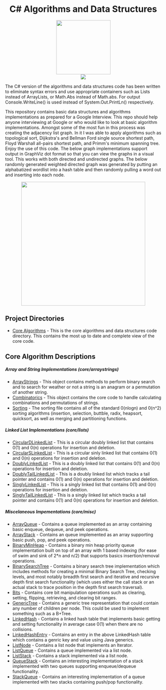 <div align="center"><h1>C# Algorithms and Data Structures</h1></div>

<div align="center"><img width="175" src="http://www.mroma.net/media/1004/csharp-logo.png"></img></div>
<div align="center"><img src="https://encrypted-tbn0.gstatic.com/images?q=tbn:ANd9GcTCAiQyevdsPfHh4vEYpa25VvvZfJ-qx-J3iQZb_FEZKAUWi74DZg"></img></div>

The C# version of the algorithms and data structures code has been written to eliminate syntax errors and use appropriate containers such as Lists instead of ArrayLists, or Math.Abs instead of Math.abs. For output Console.WriteLine() is used instead of System.Out.PrintLn() respectively.

This repository contains basic data structures and algorithms implementations as prepared for a Google Interview. This repo should help anyone interviewing at Google or who would like to look at basic algorithm implementations. Amongst some of the most fun in this process was creating the adjacency list graph. In it I was able to apply algorithms such as topological sort, Dijikstra's and Bellman Ford single source shortest path, Floyd Warshall all-pairs shortest path, and Primm's minimum spanning tree. Enjoy the use of this code. The below graph implementations support output in GraphViz dot format so that you can view the graphs in a visual tool. This works with both directed and undirected graphs. The below randomly generated weighted directed graph was generated by putting an alphabatized wordlist into a hash table and then randomly pulling a word out and inserting into each node.

<div align="center"><img width="400" src="https://chart.googleapis.com/chart?chl=digraph+AdjListGraph+%7B%0D%0A%09dolphin+-%3E+indeliberate+%5Blabel%3D2%5D%3B%0D%0A%09stood+-%3E+executioner+%5Blabel%3D14%5D%3B%0D%0A%09riddance+-%3E+fullcolored+%5Blabel%3D2%5D%3B%0D%0A%09riddance+-%3E+faucet+%5Blabel%3D21%5D%3B%0D%0A%09faucet+-%3E+dolphin+%5Blabel%3D49%5D%3B%0D%0A%09faucet+-%3E+betrothal+%5Blabel%3D36%5D%3B%0D%0A%09executioner+-%3E+fullcolored+%5Blabel%3D49%5D%3B%0D%0A%09heliograph+-%3E+riddance+%5Blabel%3D9%5D%3B%0D%0A%09unexpected+-%3E+stood+%5Blabel%3D22%5D%3B%0D%0A%09unexpected+-%3E+dissident+%5Blabel%3D29%5D%3B%0D%0A%09gel+-%3E+betrothal+%5Blabel%3D4%5D%3B%0D%0A%09betrothal+-%3E+dolphin+%5Blabel%3D46%5D%3B%0D%0A%09betrothal+-%3E+executioner+%5Blabel%3D2%5D%3B%0D%0A%09betrothal+-%3E+heliograph+%5Blabel%3D3%5D%3B%0D%0A%09betrothal+-%3E+unexpected+%5Blabel%3D31%5D%3B&cht=gv"></div>


## Project Directories
* [Core Algorithms](https://github.com/jhansensd/jhansen-public/tree/master/C#/algorithms) - This is the core algorithms and data structures code directory. This contains the most up to date and complete view of the core code.

## Core Algorithm Descriptions
##### Array and String Implementations (core/arraystrings)
* [ArrayStrings](https://github.com/jhansensd/jhansen-public/blob/master/C#/algorithms/core/arraystrings/ArrayStrings.java) - This object contains methods to perform binary search and to search for weather or not a string is an anagram or a permutation of another string.
* [Combinatorics](https://github.com/jhansensd/jhansen-public/blob/master/C#/algorithms/core/arraystrings/Combinatorics.java) - This object contains the core code to handle calculating combinations and permutations of strings.
* [Sorting](https://github.com/jhansensd/jhansen-public/blob/master/C#/algorithms/core/arraystrings/Sorting.java) - The sorting file contains all of the standard 0(nlogn) and 0(n^2) sorting algorithms (insertion, selection, buttble, radix, heapsort, quicksort, as well as merging and partitioning functions.

##### Linked List Implementations (core/lists)
* [CircularDLinkedList](https://github.com/jhansensd/jhansen-public/blob/master/C#/algorithms/core/lists/CircularDLinkedList.java) - This is a circular doubly linked list that contains 0(1) and 0(n) operations for insertion and deletion.
* [CircularSLinkedList](https://github.com/jhansensd/jhansen-public/blob/master/C#/algorithms/core/lists/CircularSLinkedList.java) - This is a circular sinly linked list that contains 0(1) and 0(n) operations for insertion and deletion.
* [DoublyLinkedList](https://github.com/jhansensd/jhansen-public/blob/master/C#/algorithms/core/lists/DoublyLinkedList.java) - This is a doubly linked list that contains 0(1) and 0(n) operations for insertion and deletion.
* [DoublyTailLinkedList](https://github.com/jhansensd/jhansen-public/blob/master/C#/algorithms/core/lists/DoublyTailLinkedList.java) - This is a doubly linked list which tracks a tail pointer and contains 0(1) and 0(n) operations for insertion and deletion.
* [SinglyLinkedList](https://github.com/jhansensd/jhansen-public/blob/master/C#/algorithms/core/lists/SinglyLinkedList.java) - This is a singly linked list that contains 0(1) and 0(n) operations for insertion and deletion.
* [SinglyTailLinkedList](https://github.com/jhansensd/jhansen-public/blob/master/C#/algorithms/core/lists/SinglyTailLinkedList.java) - This is a singly linked list which tracks a tail pointer and contains 0(1) and 0(n) operations for insertion and deletion.

##### Miscelaneous Impementations (core/misc)
* [ArrayQueue](https://github.com/jhansensd/jhansen-public/blob/master/C#/algorithms/core/misc/ArrayQueue.java) - Contains a queue implemented as an array containing basic enqueue, dequeue, and peek operations.
* [ArrayStack](https://github.com/jhansensd/jhansen-public/blob/master/C#/algorithms/core/misc/ArrayStack.java) - Contains an queue implemented as an array supporting basic push, pop, and peek operations.
* [BinaryMinHeap](https://github.com/jhansensd/jhansen-public/blob/master/C#/algorithms/core/misc/BinaryMinHeap.java) - Contains a binary min heap priority queue implementation built on top of an array with 1 based indexing (for ease of swim and sink of 2*n and n/2) that supports basics insertion/removal operations.
* [BinarySearchTree](https://github.com/jhansensd/jhansen-public/blob/master/C#/algorithms/core/misc/BinarySearchTree.java) - Contains a binary search tree implementation which includes methods for creating a minimal Binary Search Tree, checking levels, and most notably breadth first search and iterative and recursive depth first search functionality (which uses either the call stack or an actual stack to trace position in the depth first search traversal).
* [Bits](https://github.com/jhansensd/jhansen-public/blob/master/C#/algorithms/core/misc/Bits.java) - Contains core bit manipulation operations such as clearing, setting, flipping, retrieving, and clearing bit ranges.
* [GenericTree](https://github.com/jhansensd/jhansen-public/blob/master/C#/algorithms/core/misc/GenericTree.java) - Contains a generic tree representation that could contain any number of children per node. This could be used to implement something such as a B+Tree.
* [LinkedHash](https://github.com/jhansensd/jhansen-public/blob/master/C#/algorithms/core/misc/LinkedHash.java) - Contains a linked hash table that implements basic getting and setting functionality in average case 0(1) when there are no collisions.
* [LinkedHashEntry](https://github.com/jhansensd/jhansen-public/blob/master/C#/algorithms/core/misc/LinkedHashEntry.java) - Contains an entry in the above LinkedHash table which contains a genric key and value using Java generics.
* [ListNode](https://github.com/jhansensd/jhansen-public/blob/master/C#/algorithms/core/misc/ListNode.java) - Contains a list node that implements an Iterator.
* [ListQueue](https://github.com/jhansensd/jhansen-public/blob/master/C#/algorithms/core/misc/ListQueue.java) - Contains a queue implemented via a list node.
* [ListStack](https://github.com/jhansensd/jhansen-public/blob/master/C#/algorithms/core/misc/ListStack.java) - Contains a stack implemented via a list node.
* [QueueStack](https://github.com/jhansensd/jhansen-public/blob/master/C#/algorithms/core/misc/QueueStack.java) - Contains an interesting implementation of a stack implemented with two queues supporting enqueue/dequeue functionality.
* [StackQueue](https://github.com/jhansensd/jhansen-public/blob/master/C#/algorithms/core/misc/StackQueue.java) - Contains an interesting implementation of a queue implemented with two stacks containing push/pop functionality.

